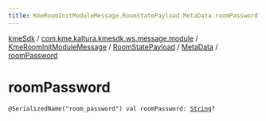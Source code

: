 ```yaml
---
title: KmeRoomInitModuleMessage.RoomStatePayload.MetaData.roomPassword - kmeSdk
---
```


[kmeSdk](../../../../index.html) / [com.kme.kaltura.kmesdk.ws.message.module](../../../index.html) / [KmeRoomInitModuleMessage](../../index.html) / [RoomStatePayload](../index.html) / [MetaData](index.html) / [roomPassword](./room-password.html)

# roomPassword

`@SerializedName("room_password") val roomPassword: `[`String`](https://kotlinlang.org/api/latest/jvm/stdlib/kotlin/-string/index.html)`?`